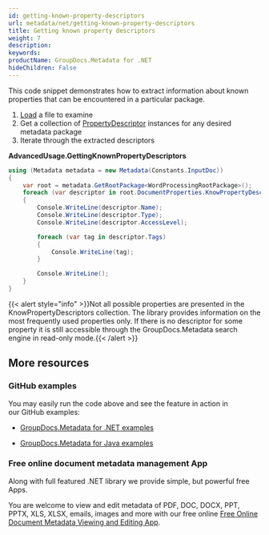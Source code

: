 ```yaml
---
id: getting-known-property-descriptors
url: metadata/net/getting-known-property-descriptors
title: Getting known property descriptors
weight: 7
description: 
keywords: 
productName: GroupDocs.Metadata for .NET
hideChildren: False
---
```

This code snippet demonstrates how to extract information about known properties that can be encountered in a particular package.

1.  [Load](Loading%2Bfiles.html) a file to examine
2.  Get a collection of [PropertyDescriptor](https://apireference.groupdocs.com/net/metadata/groupdocs.metadata.common/propertydescriptor) instances for any desired metadata package
3.  Iterate through the extracted descriptors

**AdvancedUsage.GettingKnownPropertyDescriptors**

```csharp
using (Metadata metadata = new Metadata(Constants.InputDoc))
{
	var root = metadata.GetRootPackage<WordProcessingRootPackage>();
	foreach (var descriptor in root.DocumentProperties.KnowPropertyDescriptors)
	{
		Console.WriteLine(descriptor.Name);
		Console.WriteLine(descriptor.Type);
		Console.WriteLine(descriptor.AccessLevel);

		foreach (var tag in descriptor.Tags)
		{
			Console.WriteLine(tag);
		}

		Console.WriteLine();
	}
}
```

{{< alert style="info" >}}Not all possible properties are presented in the KnowPropertyDescriptors collection. The library provides information on the most frequently used properties only. If there is no descriptor for some property it is still accessible through the GroupDocs.Metadata search engine in read-only mode.{{< /alert >}}

## More resources

### GitHub examples

You may easily run the code above and see the feature in action in our GitHub examples:

*   [GroupDocs.Metadata for .NET examples](https://github.com/groupdocs-metadata/GroupDocs.Metadata-for-.NET)
    
*   [GroupDocs.Metadata for Java examples](https://github.com/groupdocs-metadata/GroupDocs.Metadata-for-Java)
    

### Free online document metadata management App

Along with full featured .NET library we provide simple, but powerful free Apps.

You are welcome to view and edit metadata of PDF, DOC, DOCX, PPT, PPTX, XLS, XLSX, emails, images and more with our free online [Free Online Document Metadata Viewing and Editing App](https://products.groupdocs.app/metadata).
